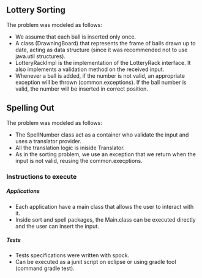 
## Lottery Sorting
The problem was modeled as follows:
* We assume that each ball is inserted only once.
* A class (DrawningBoard) that represents the frame of balls drawn up to date, acting as data structure (since it was recommended not to use java.util structures).
* LotteryRackImpl is the implementation of the LotteryRack interface. It also implements a validation method on the received input. 
* Whenever a ball is added, if the number is not valid, an appropriate exception will be thrown (common.exceptions). If the ball number is valid, the number will be inserted in correct position. 

## Spelling Out
The problem was modeled as follows:
* The SpellNumber class act as a container who validate the input and uses a translator provider. 
* All the translation logic is iniside Translator.
* As in the sorting problem, we use an exception that we return when the input is not valid, reusing the common.execptions.

### Instructions to execute
##### Applications
* Each application have a main class that allows the user to interact with it.
* Inside sort and spell packages, the Main.class can be executed directly and the user can insert the input.

##### Tests
* Tests specifications were written with spock.
* Can be executed as a junit script on eclipse or using gradle tool (command gradle test).
